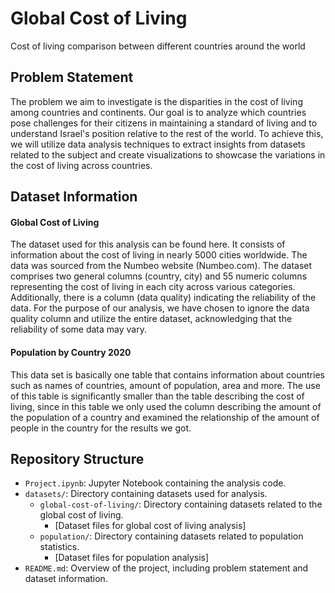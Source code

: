 # Global Cost of Living
Cost of living comparison between different countries around the world

## Problem Statement
The problem we aim to investigate is the disparities in the cost of living among countries and continents. Our goal is to analyze which countries pose challenges for their citizens in maintaining a standard of living and to understand Israel's position relative to the rest of the world. To achieve this, we will utilize data analysis techniques to extract insights from datasets related to the subject and create visualizations to showcase the variations in the cost of living across countries.

## Dataset Information

#### Global Cost of Living
The dataset used for this analysis can be found here. It consists of information about the cost of living in nearly 5000 cities worldwide. The data was sourced from the Numbeo website (Numbeo.com). The dataset comprises two general columns (country, city) and 55 numeric columns representing the cost of living in each city across various categories. Additionally, there is a column (data quality) indicating the reliability of the data. For the purpose of our analysis, we have chosen to ignore the data quality column and utilize the entire dataset, acknowledging that the reliability of some data may vary.

#### Population by Country 2020
This data set is basically one table that contains information about countries such as
names of countries, amount of population, area and more.
The use of this table is significantly smaller than the table describing the cost of
living, since in this table we only used the column describing the amount of the population
of a country and examined the relationship of the amount of people in the country
for the results we got.

## Repository Structure

- `Project.ipynb`: Jupyter Notebook containing the analysis code.
- `datasets/`: Directory containing datasets used for analysis.
  - `global-cost-of-living/`: Directory containing datasets related to the global cost of living.
    - [Dataset files for global cost of living analysis]
  - `population/`: Directory containing datasets related to population statistics.
    - [Dataset files for population analysis]
- `README.md`: Overview of the project, including problem statement and dataset information.

